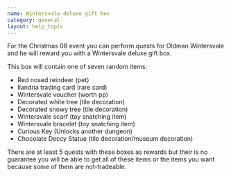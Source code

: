 ```yaml
---
name: Wintersvale deluxe gift box
category: general
layout: help_topic
---
```

For the Christmas 08 event you can perform quests for Oldman Wintersvale and he will reward you with a Wintersvale deluxe gift box.

This box will contain one of seven random items:

*   Red nosed reindeer (pet)
*   Ilandria trading card (rare card)
*   Wintersvale voucher (worth pp)
*   Decorated white tree (tile decoration)
*   Decorated snowy tree (tile decoration)
*   Wintersvale scarf (toy snatching item)
*   Wintersvale bracelet (toy snatching item)
*   Curious Key (Unlocks another dungeon)
*   Chocolate Deccy Statue (tile decoration/museum decoration)

There are at least 5 quests with these boxes as rewards but their is no guarantee you will be able to get all of these items or the items you want because some of them are not-tradeable.